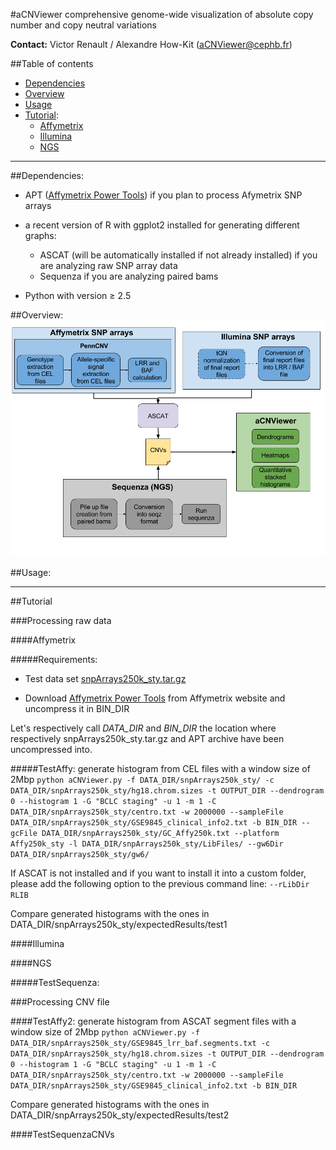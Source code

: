 #aCNViewer
comprehensive genome-wide visualization of absolute copy number and copy neutral variations

**Contact:** Victor Renault / Alexandre How-Kit (aCNViewer@cephb.fr)

##Table of contents
- [Dependencies](#dependencies)
- [Overview](#overview)
- [Usage](#usage)
- [Tutorial](#tutorial):
  + [Affymetrix](#affymetrix)
  + [Illumina](#illumina)
  + [NGS](#ngs)


***

##Dependencies:

* APT ([Affymetrix Power Tools](http://www.affymetrix.com/estore/partners_programs/programs/developer/tools/powertools.affx#1_2)) if you plan to process Afymetrix SNP arrays

* a recent version of R with ggplot2 installed for generating different graphs:
  + ASCAT (will be automatically installed if not already installed) if you are analyzing raw SNP array data
  + Sequenza if you are analyzing paired bams

* Python with version &ge; 2.5


##Overview:
![Overview of CNViewer:](/img/aCNViewer.png?raw=true "Overview of aCNViewer")  


##Usage:



***


##Tutorial

###Processing raw data

####Affymetrix

#####Requirements:

* Test data set [snpArrays250k_sty.tar.gz](https://drive.google.com/file/d/0B9ZcXWVM-9y1SDktTTBjVVd1ZVk/view?usp=sharing)

* Download [Affymetrix Power Tools](http://www.affymetrix.com/estore/partners_programs/programs/developer/tools/powertools.affx#1_2) from Affymetrix website and uncompress it in BIN_DIR



Let's respectively call _DATA_DIR_ and _BIN_DIR_ the location where respectively snpArrays250k_sty.tar.gz and APT archive have been uncompressed into.

#####TestAffy: generate histogram from CEL files with a window size of 2Mbp
`python aCNViewer.py -f DATA_DIR/snpArrays250k_sty/ -c DATA_DIR/snpArrays250k_sty/hg18.chrom.sizes -t OUTPUT_DIR --dendrogram 0 --histogram 1 -G "BCLC staging" -u 1 -m 1 -C DATA_DIR/snpArrays250k_sty/centro.txt -w 2000000 --sampleFile DATA_DIR/snpArrays250k_sty/GSE9845_clinical_info2.txt -b BIN_DIR --gcFile DATA_DIR/snpArrays250k_sty/GC_Affy250k.txt --platform Affy250k_sty -l DATA_DIR/snpArrays250k_sty/LibFiles/ --gw6Dir DATA_DIR/snpArrays250k_sty/gw6/`

If ASCAT is not installed and if you want to install it into a custom folder, please add the following option to the previous command line: ```--rLibDir RLIB```

Compare generated histograms with the ones in DATA_DIR/snpArrays250k_sty/expectedResults/test1


####Illumina

####NGS

#####TestSequenza: 


###Processing CNV file

####TestAffy2: generate histogram from ASCAT segment files with a window size of 2Mbp
`python aCNViewer.py -f DATA_DIR/snpArrays250k_sty/GSE9845_lrr_baf.segments.txt -c DATA_DIR/snpArrays250k_sty/hg18.chrom.sizes -t OUTPUT_DIR --dendrogram 0 --histogram 1 -G "BCLC staging" -u 1 -m 1 -C DATA_DIR/snpArrays250k_sty/centro.txt -w 2000000 --sampleFile DATA_DIR/snpArrays250k_sty/GSE9845_clinical_info2.txt -b BIN_DIR`

Compare generated histograms with the ones in DATA_DIR/snpArrays250k_sty/expectedResults/test2


####TestSequenzaCNVs

